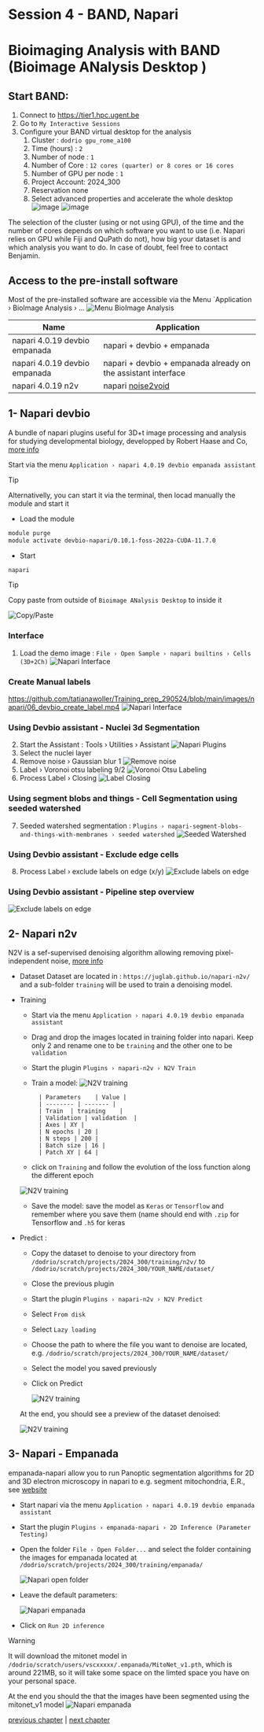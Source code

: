 # Session 4 - BAND, Napari


<!--

author:   Tatiana Woller, Bruna Piereck, Alexander Botzki, Benjamin Pavie
email:    training@vib.de
version:  1.0.0
language: en
narrator: UK English Female

icon:     https://vib.be/sites/vib.sites.vib.be/files/logo_VIB_noTagline.svg

comment:  This document shall provide an entire compendium and course on the
          development of Open-courSes with [LiaScript](https://LiaScript.github.io).
          As the language and the systems grows, also this document will be updated.
          Feel free to fork or copy it, translations are very welcome...

script:   https://cdn.jsdelivr.net/chartist.js/latest/chartist.min.js
          https://felixhao28.github.io/JSCPP/dist/JSCPP.es5.min.js

link:     https://cdn.jsdelivr.net/chartist.js/latest/chartist.min.css
link:     https://cdnjs.cloudflare.com/ajax/libs/animate.css/4.1.1/animate.min.css
link:     https://raw.githubusercontent.com/vibbits/material-liascript/master/img/org.css
link:     https://cdnjs.cloudflare.com/ajax/libs/font-awesome/5.11.2/css/all.min.css
link:     https://fonts.googleapis.com/css2?family=Saira+Condensed:wght@300&display=swap
link:     https://fonts.googleapis.com/css2?family=Open+Sans&display=swap
link:     https://raw.githubusercontent.com/vibbits/material-liascript/master/vib-styles.css

@orcid: [@0](@1)<!--class="orcid-logo-for-author-list"-->

# Bioimaging Analysis with BAND (Bioimage ANalysis Desktop )

## Start BAND:

1. Connect to https://tier1.hpc.ugent.be
2. Go to `My Interactive Sessions `
3. Configure your BAND virtual desktop for the analysis
   1. Cluster : `dodrio gpu_rome_a100`
   2. Time (hours) : `2`
   3. Number of node : `1`
   4. Number of Core : `12 cores (quarter) or 8 cores or 16 cores`
   5. Number of GPU per node : `1`
   6. Project Account: 2024_300
   7. Reservation none 
   8. Select advanced properties and accelerate the whole desktop
![image](https://github.com/vib-bic-training/HPC_training_bioimaging_1/assets/103046100/cfb50903-77b4-4f97-a895-1adb8167d65d)
![image](https://github.com/vib-bic-training/HPC_training_bioimaging_1/assets/103046100/a1b9e0b2-3953-42ee-9f6d-c24ed8f74c19)

The selection of the cluster (using or not using GPU), of the time and the number of cores depends on which software you want to use (i.e. Napari relies on GPU while Fiji and QuPath do not), how big your dataset is and which analysis you want to do. In case of doubt, feel free to contact Benjamin.


## Access to the pre-install software

Most of the pre-installed software are accessible via the Menu `Application › BioImage Analysis › ...
![Menu BioImage Analysis](/images/napari/00_application_bioimage_analysis_menu.png 'Menu BioImage Analysis')

| Name    | Application |
| -------- | ------- |
| napari 4.0.19 devbio empanada  | napari + devbio + empanada    |
| napari 4.0.19 devbio empanada | napari + devbio + empanada already on the assistant interface     |
| napari 4.0.19 n2v    | napari [noise2void](https://juglab.github.io/napari-n2v/)    |

## 1- Napari devbio

A bundle of napari plugins useful for 3D+t image processing and analysis for studying developmental biology, developped by Robert Haase and Co, [more info](https://github.com/haesleinhuepf/devbio-napari)

Start via the menu `Application › napari 4.0.19 devbio empanada assistant`

> [!TIP]
> Alternativelly, you can start it via the terminal, then locad manually the module and start it
> - Load the module
> ```bash
> module purge
> module activate devbio-napari/0.10.1-foss-2022a-CUDA-11.7.0
> ```
> - Start
> ```bash
> napari
> ```

> [!TIP]
> Copy paste from outside of `Bioimage ANalysis Desktop` to inside it
> 
> ![Copy/Paste](/images/napari/03_devbio_copy_paste.png
 'copy/paste')
> 
### Interface
1. Load the demo image : `File › Open Sample › napari builtins › Cells (3D+2Ch)`
![Napari Interface](/images/napari/05_devbio_napari_interface.png
 'Napari Interface')

### Create Manual labels
https://github.com/tatianawoller/Training_prep_290524/blob/main/images/napari/06_devbio_create_label.mp4
![Napari Interface](/images/napari/06_devbio_create_label_02.gif
 'Napari Interface')
<!-- 
### Install Plugins
- List of available plugins : https://www.napari-hub.org/
- **>400 plugins** are currently available

![Napari Plugins](/images/napari/07_devbio_napari_plugin.png
 'Napari Plugins')
-->
### Using Devbio assistant - Nuclei 3d Segmentation

2. Start the Assistant : Tools › Utilities › Assistant
![Napari Plugins](/images/napari/08_devbio_napari_assistant.png
 'Napari Plugins')
2. Select the nuclei layer
5. Remove noise › Gaussian blur 1
![Remove noise](/images/napari/09_devbio_napari_assistant_remove_noise.png
 'Remove noise')
6. Label › Voronoi otsu labeling 9/2
![Voronoi Otsu Labeling](/images/napari/10_devbio_napari_assistant_voronoi_otsu_labeling.png
 'Voronoi Otsu Labeling')
7. Process Label › Closing
![Label Closing](/images/napari/11_devbio_napari_assistant_process_label_closing.png
 'Label Closing')
### Using segment blobs and things - Cell Segmentation using seeded watershed
7. Seeded watershed segmentation : `Plugins › napari-segment-blobs-and-things-with-membranes › seeded watershed`
![Seeded Watershed](/images/napari/12_devbio_napari_segment-blobs-and-things_seeded-watershed.png
 'Seeded watershed')

### Using Devbio assistant - Exclude edge cells
8. Process Label › exclude labels on edge (x/y)
![Exclude labels on edge](/images/napari/13_devbio_napari_assistant_exclude_label_on_edges.png
 'Exclude labels on edge')

### Using Devbio assistant - Pipeline step overview
![Exclude labels on edge](/images/napari/15_devbio_napari_segmentation_result_overview.png
 'Exclude labels on edge')

 ## 2- Napari n2v

N2V is a sef-supervised denoising algorithm allowing removing pixel-independent noise, [more info]([https://juglab.github.io/napari-n2v/)

- Dataset
Dataset are located in : `https://juglab.github.io/napari-n2v/` and a sub-folder `training` will be used to train a denoising model.

- Training
  - Start via the menu `Application › napari 4.0.19 devbio empanada assistant`
  - Drag and drop the images located in training folder into napari. Keep only 2 and rename one to be `training` and the other one to be `validation`
  - Start the plugin `Plugins › napari-n2v › N2V Train`
  - Train a model:
  ![N2V training](/images/napari/01_napari_n2v.png 'N2V Training')

          | Parameters    | Value |
          | -------- | ------- |
          | Train  | training    |
          | Validation | validation  |
          | Axes | XY |
          | N epochs | 20 |
          | N steps | 200 |
          | Batch size | 16 |
          | Patch XY | 64 |

  - click on `Training` and follow the evolution of the loss function along the different epoch

  ![N2V training](/images/napari/01_napari_n2v_b.png 'N2V Training')

  - Save the model: save the model as `Keras` or `Tensorflow` and remember where you save them (name should end with `.zip` for Tensorflow and `.h5` for keras

- Predict :
  - Copy the dataset to denoise to your directory from `/dodrio/scratch/projects/2024_300/training/n2v/` to `/dodrio/scratch/projects/2024_300/YOUR_NAME/dataset/`
  - Close the previous plugin
  - Start the plugin `Plugins › napari-n2v › N2V Predict`
  - Select `From disk`
  - Select `Lazy loading`
  - Choose the path to where the file you want to denoise are located, e.g. `/dodrio/scratch/projects/2024_300/YOUR_NAME/dataset/`
  - Select the model you saved previously
  - Click on Predict
    
    ![N2V training](/images/napari/02_napari_n2v.png 'N2V Training')
 
  At the end, you should see a preview of the dataset denoised:
  
    ![N2V training](/images/napari/03_napari_n2v.png 'N2V Training')

## 3- Napari - Empanada

empanada-napari allow you to run Panoptic segmentation algorithms for 2D and 3D electron microscopy in napari to e.g. segment mitochondria, E.R., see [website](
https://empanada.readthedocs.io/en/latest/tutorials/2d_tutorial.html#d-inference-tutorial)

- Start napari via the menu `Application › napari 4.0.19 devbio empanada assistant`

- Start the plugin `Plugins › empanada-napari › 2D Inference (Parameter Testing)`

- Open the folder `File › Open Folder...` and select the folder containing the images for empanada located at `/dodrio/scratch/projects/2024_300/training/empanada/`

    ![Napari open folder](/images/napari/napari_open_folder.png 'Napari open folder')

    
- Leave the default parameters:

  ![Napari empanada](/images/napari/01_napari_empanada.png 'Napari empanada')

- Click on `Run 2D inference`
> [!Warning]
> It will download the mitonet model in `/dodrio/scratch/users/vscxxxxx/.empanada/MitoNet_v1.pth`, which is around 221MB, so it will take some space on the limted space you have on your personal space.

At the end you should the that the images have been segmented using the mitonet_v1 model
      ![Napari empanada](/images/napari/02_napari_empanada.png 'Napari empanada')







[previous chapter](https://liascript.github.io/course/?https://raw.githubusercontent.com/vib-bic-training/2024_Bioimaging_data_analysis_on_HPC/refs/heads/main/Chapters/Chapter03.md) | [next chapter](https://liascript.github.io/course/?https://raw.githubusercontent.com/vib-bic-training/2024_Bioimaging_data_analysis_on_HPC/refs/heads/main/Chapters/Chapter05.md)
